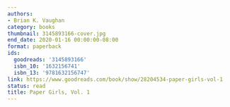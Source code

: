 ```yaml
---
authors:
- Brian K. Vaughan
category: books
thumbnail: 3145893166-cover.jpg
end_date: 2020-01-16 00:00:00-08:00
format: paperback
ids:
  goodreads: '3145893166'
  isbn_10: '1632156741'
  isbn_13: '9781632156747'
link: https://www.goodreads.com/book/show/28204534-paper-girls-vol-1
status: read
title: Paper Girls, Vol. 1
---
```

